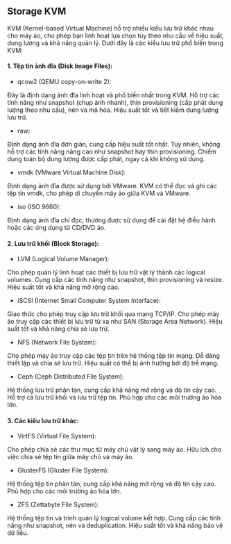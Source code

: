 ## Storage KVM

KVM (Kernel-based Virtual Machine) hỗ trợ nhiều kiểu lưu trữ khác nhau cho máy ảo, cho phép bạn linh hoạt lựa chọn tùy theo nhu cầu về hiệu suất, dung lượng và khả năng quản lý. Dưới đây là các kiểu lưu trữ phổ biến trong KVM:

#### 1. Tệp tin ảnh đĩa (Disk Image Files):

  + qcow2 (QEMU copy-on-write 2):

Đây là định dạng ảnh đĩa linh hoạt và phổ biến nhất trong KVM.
Hỗ trợ các tính năng như snapshot (chụp ảnh nhanh), thin provisioning (cấp phát dung lượng theo nhu cầu), nén và mã hóa.
Hiệu suất tốt và tiết kiệm dung lượng lưu trữ.

  + raw:

Định dạng ảnh đĩa đơn giản, cung cấp hiệu suất tốt nhất.
Tuy nhiên, không hỗ trợ các tính năng nâng cao như snapshot hay thin provisioning.
Chiếm dụng toàn bộ dung lượng được cấp phát, ngay cả khi không sử dụng.

  + vmdk (VMware Virtual Machine Disk):

Định dạng ảnh đĩa được sử dụng bởi VMware.
KVM có thể đọc và ghi các tệp tin vmdk, cho phép di chuyển máy ảo giữa KVM và VMware.

  + iso (ISO 9660):

Định dạng ảnh đĩa chỉ đọc, thường được sử dụng để cài đặt hệ điều hành hoặc các ứng dụng từ CD/DVD ảo.

#### 2. Lưu trữ khối (Block Storage):

  + LVM (Logical Volume Manager):

Cho phép quản lý linh hoạt các thiết bị lưu trữ vật lý thành các logical volumes.
Cung cấp các tính năng như snapshot, thin provisioning và resize.
Hiệu suất tốt và khả năng mở rộng cao.

  + iSCSI (Internet Small Computer System Interface):

Giao thức cho phép truy cập lưu trữ khối qua mạng TCP/IP.
Cho phép máy ảo truy cập các thiết bị lưu trữ từ xa như SAN (Storage Area Network).
Hiệu suất tốt và khả năng chia sẻ lưu trữ.

  + NFS (Network File System):

Cho phép máy ảo truy cập các tệp tin trên hệ thống tệp tin mạng.
Dễ dàng thiết lập và chia sẻ lưu trữ.
Hiệu suất có thể bị ảnh hưởng bởi độ trễ mạng.

  + Ceph (Ceph Distributed File System):

Hệ thống lưu trữ phân tán, cung cấp khả năng mở rộng và độ tin cậy cao.
Hỗ trợ cả lưu trữ khối và lưu trữ tệp tin.
Phù hợp cho các môi trường ảo hóa lớn.

#### 3. Các kiểu lưu trữ khác:

  + VirtFS (Virtual File System):

Cho phép chia sẻ các thư mục từ máy chủ vật lý sang máy ảo.
Hữu ích cho việc chia sẻ tệp tin giữa máy chủ và máy ảo.

  + GlusterFS (Gluster File System):

Hệ thống tệp tin phân tán, cung cấp khả năng mở rộng và độ tin cậy cao.
Phù hợp cho các môi trường ảo hóa lớn.

  + ZFS (Zettabyte File System):

Hệ thống tệp tin và trình quản lý logical volume kết hợp.
Cung cấp các tính năng như snapshot, nén và deduplication.
Hiệu suất tốt và khả năng bảo vệ dữ liệu.